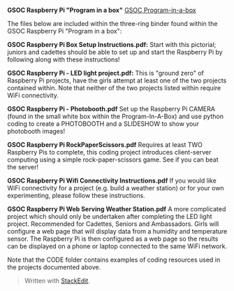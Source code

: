 ﻿**GSOC Raspberry Pi "Program in a box"** 
[GSOC Program-in-a-box](https://github.com/bhontz/GSOCraspi/blob/master/GSOCRasPiProgramInABox.png)

The files below are included within the three-ring binder found within the GSOC Raspberry Pi "Program in a box":

 **GSOC Raspberry Pi Box Setup Instructions.pdf:**
 Start with this pictorial; juniors and cadettes should be able to set up and start the Raspberry Pi by following along with these instructions!

**GSOC Raspberry Pi - LED light project.pdf:**
This is "ground zero" of Raspberry Pi projects, have the girls attempt at least one of the two projects contained within.  Note that neither of the two projects listed within require WiFi connectivity.

**GSOC Raspberry Pi - Photobooth.pdf**
Set up the Raspberry Pi CAMERA (found in the small white box within the Program-In-A-Box) and use python coding to create a PHOTOBOOTH and a SLIDESHOW to show your photobooth images!

**GSOC Raspberry Pi RockPaperScissors.pdf**
Requires at least TWO Raspberry Pis to complete, this coding project introduces client-server computing using a simple rock-paper-scissors game.  See if you can beat the server!

**GSOC Raspberry Pi Wifi Connectivity Instructions.pdf**
 If you would like WiFi connectivity for a project (e.g. build a weather station) or for your own experimenting, please follow these instructions.

**GSOC Raspberry Pi Web Serving Weather Station.pdf**
A more complicated project which should only be undertaken after completing the LED light project.  Recommended for Cadettes, Seniors and Ambassadors.  Girls will configure a web page that will display data from a humidity and temperature sensor.  The Raspberry Pi is then configured as a web page so the results can be displayed on a phone or laptop connected to the same WiFi network.

Note that the CODE folder contains examples of coding resources used in the projects documented above.

> Written with [StackEdit](https://stackedit.io/).
